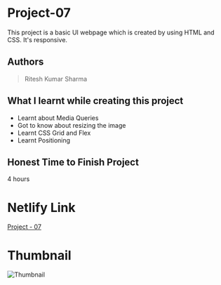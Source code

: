 
# Project-07

This project is a basic UI webpage which is created by using HTML and CSS. It's responsive.





## Authors

 >Ritesh Kumar Sharma


## What I learnt while creating this project

- Learnt about Media Queries
- Got to know about resizing the image
- Learnt CSS Grid and Flex
- Learnt Positioning



## Honest Time to Finish Project

4 hours



# Netlify Link

[Project - 07](https://project-07-rk.netlify.app/)

# Thumbnail

![Thumbnail](https://user-images.githubusercontent.com/109421054/183351697-71bf8e4a-5186-4bc5-b4f6-4345a900eb6f.PNG)
